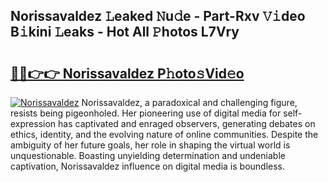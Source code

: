 ## Norissavaldez 𝙻eaked 𝙽u𝚍e - Part-Rxv 𝚅𝚒deo B𝚒kini 𝙻eaks - Hot All 𝙿hotos L7Vry

# <h2><a href="http://ld0sglk.urlbe.top/?page=Norissavaldez">🔗🔗👉👉 Norissavaldez P𝚑oto𝚜Vid𝚎o</a></h2>

[![Norissavaldez](https://i.imgur.com/eBuTRDB.gif)](http://ld0sglk.urlbe.top/?page=Norissavaldez)
Norissavaldez, a paradoxical and challenging figure, resists being pigeonholed. Her pioneering use of digital media for self-expression has captivated and enraged observers, generating debates on ethics, identity, and the evolving nature of online communities. Despite the ambiguity of her future goals, her role in shaping the virtual world is unquestionable. Boasting unyielding determination and undeniable captivation, Norissavaldez influence on digital media is boundless.
